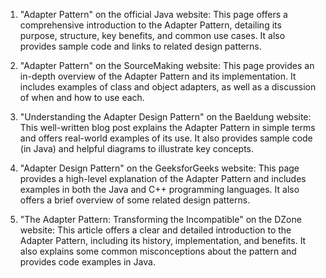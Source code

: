 

1. "Adapter Pattern" on the official Java website: This page offers a comprehensive introduction to the Adapter Pattern, detailing its purpose, structure, key benefits, and common use cases. It also provides sample code and links to related design patterns.

2. "Adapter Pattern" on the SourceMaking website: This page provides an in-depth overview of the Adapter Pattern and its implementation. It includes examples of class and object adapters, as well as a discussion of when and how to use each.

3. "Understanding the Adapter Design Pattern" on the Baeldung website: This well-written blog post explains the Adapter Pattern in simple terms and offers real-world examples of its use. It also provides sample code (in Java) and helpful diagrams to illustrate key concepts.

4. "Adapter Design Pattern" on the GeeksforGeeks website: This page provides a high-level explanation of the Adapter Pattern and includes examples in both the Java and C++ programming languages. It also offers a brief overview of some related design patterns.

5. "The Adapter Pattern: Transforming the Incompatible" on the DZone website: This article offers a clear and detailed introduction to the Adapter Pattern, including its history, implementation, and benefits. It also explains some common misconceptions about the pattern and provides code examples in Java.
